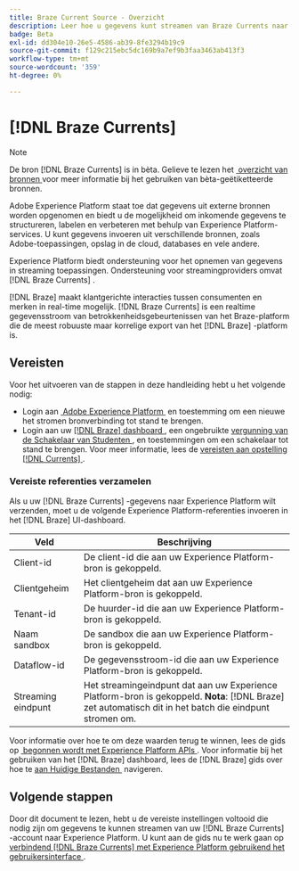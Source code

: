 ```yaml
---
title: Braze Current Source - Overzicht
description: Leer hoe u gegevens kunt streamen van Braze Currents naar Experience Platform.
badge: Beta
exl-id: dd304e10-26e5-4586-ab39-8fe3294b19c9
source-git-commit: f129c215ebc5dc169b9a7ef9b3faa3463ab413f3
workflow-type: tm+mt
source-wordcount: '359'
ht-degree: 0%

---
```


# [!DNL Braze Currents]

>[!NOTE]
>
>De bron [!DNL Braze Currents] is in bèta. Gelieve te lezen het [&#x200B; overzicht van bronnen &#x200B;](../../home.md#terms-and-conditions) voor meer informatie bij het gebruiken van bèta-geëtiketteerde bronnen.

Adobe Experience Platform staat toe dat gegevens uit externe bronnen worden opgenomen en biedt u de mogelijkheid om inkomende gegevens te structureren, labelen en verbeteren met behulp van Experience Platform-services. U kunt gegevens invoeren uit verschillende bronnen, zoals Adobe-toepassingen, opslag in de cloud, databases en vele andere.

Experience Platform biedt ondersteuning voor het opnemen van gegevens in streaming toepassingen. Ondersteuning voor streamingproviders omvat [!DNL Braze Currents] .

[!DNL Braze] maakt klantgerichte interacties tussen consumenten en merken in real-time mogelijk. [!DNL Braze Currents] is een realtime gegevensstroom van betrokkenheidsgebeurtenissen van het Braze-platform die de meest robuuste maar korrelige export van het [!DNL Braze] -platform is.

## Vereisten

Voor het uitvoeren van de stappen in deze handleiding hebt u het volgende nodig:

* Login aan [&#x200B; Adobe Experience Platform &#x200B;](https://platform.adobe.com) en toestemming om een nieuwe het stromen bronverbinding tot stand te brengen.
* Login aan uw [[!DNL Braze]  dashboard &#x200B;](https://dashboard.braze.com/sign_in), een ongebruikte [&#x200B; vergunning van de Schakelaar van Studenten &#x200B;](https://www.braze.com/docs/user_guide/data_and_analytics/braze_currents), en toestemmingen om een schakelaar tot stand te brengen. Voor meer informatie, lees de [&#x200B; vereisten aan opstelling  [!DNL Currents] &#x200B;](https://www.braze.com/docs/user_guide/data_and_analytics/braze_currents/setting_up_currents/#requirements).

### Vereiste referenties verzamelen

Als u uw [!DNL Braze Currents] -gegevens naar Experience Platform wilt verzenden, moet u de volgende Experience Platform-referenties invoeren in het [!DNL Braze] UI-dashboard.

| Veld | Beschrijving |
| --- | --- |
| Client-id | De client-id die aan uw Experience Platform-bron is gekoppeld. |
| Clientgeheim | Het clientgeheim dat aan uw Experience Platform-bron is gekoppeld. |
| Tenant-id | De huurder-id die aan uw Experience Platform-bron is gekoppeld. |
| Naam sandbox | De sandbox die aan uw Experience Platform-bron is gekoppeld. |
| Dataflow-id | De gegevensstroom-id die aan uw Experience Platform-bron is gekoppeld. |
| Streaming eindpunt | Het streamingeindpunt dat aan uw Experience Platform-bron is gekoppeld. **Nota**: [!DNL Braze] zet automatisch dit in het batch die eindpunt stromen om. |

Voor informatie over hoe te om deze waarden terug te winnen, lees de gids op [&#x200B; begonnen wordt met Experience Platform APIs &#x200B;](../../../landing/api-authentication.md). Voor informatie bij het gebruiken van het [!DNL Braze] dashboard, lees de [!DNL Braze] gids over hoe te [&#x200B; aan Huidige Bestanden &#x200B;](https://www.braze.com/docs/user_guide/data_and_analytics/braze_currents/setting_up_currents/#step-2-navigate-to-currents) navigeren.

## Volgende stappen

Door dit document te lezen, hebt u de vereiste instellingen voltooid die nodig zijn om gegevens te kunnen streamen van uw [!DNL Braze Currents] -account naar Experience Platform. U kunt aan de gids nu te werk gaan op [&#x200B; verbindend  [!DNL Braze Currents]  met Experience Platform gebruikend het gebruikersinterface &#x200B;](../../tutorials/ui/create/marketing-automation/braze.md).
